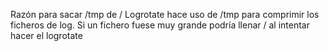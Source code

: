 Razón para sacar /tmp de /
Logrotate hace uso de /tmp para comprimir los ficheros de log. Si un fichero fuese muy grande podría llenar / al intentar hacer el logrotate
